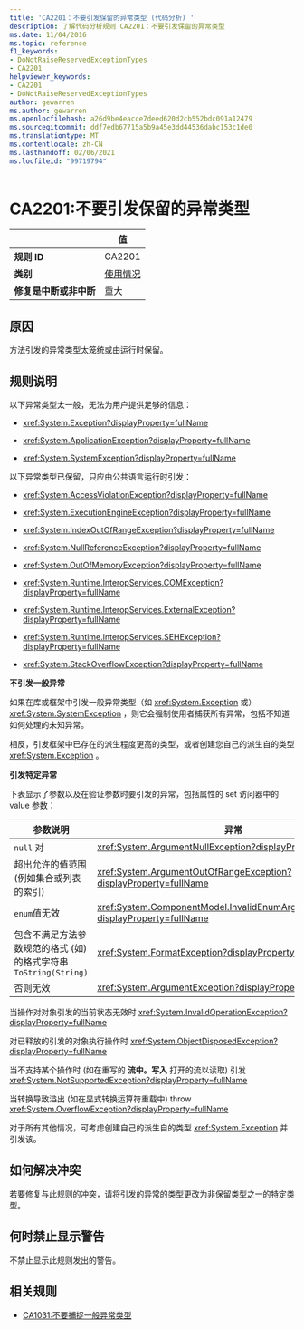 ```yaml
---
title: 'CA2201：不要引发保留的异常类型 (代码分析) '
description: 了解代码分析规则 CA2201：不要引发保留的异常类型
ms.date: 11/04/2016
ms.topic: reference
f1_keywords:
- DoNotRaiseReservedExceptionTypes
- CA2201
helpviewer_keywords:
- CA2201
- DoNotRaiseReservedExceptionTypes
author: gewarren
ms.author: gewarren
ms.openlocfilehash: a26d9be4eacce7deed620d2cb552bdc091a12479
ms.sourcegitcommit: ddf7edb67715a5b9a45e3dd44536dabc153c1de0
ms.translationtype: MT
ms.contentlocale: zh-CN
ms.lasthandoff: 02/06/2021
ms.locfileid: "99719794"
---
```

# <a name="ca2201-do-not-raise-reserved-exception-types"></a>CA2201:不要引发保留的异常类型

| | 值 |
|-|-|
| **规则 ID** |CA2201|
| **类别** |[使用情况](usage-warnings.md)|
| **修复是中断或非中断** |重大|

## <a name="cause"></a>原因

方法引发的异常类型太笼统或由运行时保留。

## <a name="rule-description"></a>规则说明

以下异常类型太一般，无法为用户提供足够的信息：

- <xref:System.Exception?displayProperty=fullName>

- <xref:System.ApplicationException?displayProperty=fullName>

- <xref:System.SystemException?displayProperty=fullName>

以下异常类型已保留，只应由公共语言运行时引发：

- <xref:System.AccessViolationException?displayProperty=fullName>

- <xref:System.ExecutionEngineException?displayProperty=fullName>

- <xref:System.IndexOutOfRangeException?displayProperty=fullName>

- <xref:System.NullReferenceException?displayProperty=fullName>

- <xref:System.OutOfMemoryException?displayProperty=fullName>

- <xref:System.Runtime.InteropServices.COMException?displayProperty=fullName>

- <xref:System.Runtime.InteropServices.ExternalException?displayProperty=fullName>

- <xref:System.Runtime.InteropServices.SEHException?displayProperty=fullName>

- <xref:System.StackOverflowException?displayProperty=fullName>

**不引发一般异常**

如果在库或框架中引发一般异常类型（如 <xref:System.Exception> 或） <xref:System.SystemException> ，则它会强制使用者捕获所有异常，包括不知道如何处理的未知异常。

相反，引发框架中已存在的派生程度更高的类型，或者创建您自己的派生自的类型 <xref:System.Exception> 。

**引发特定异常**

下表显示了参数以及在验证参数时要引发的异常，包括属性的 set 访问器中的 value 参数：

|参数说明|异常|
|---------------------------|---------------|
|`null` 对|<xref:System.ArgumentNullException?displayProperty=fullName>|
|超出允许的值范围 (例如集合或列表的索引) |<xref:System.ArgumentOutOfRangeException?displayProperty=fullName>|
|`enum`值无效|<xref:System.ComponentModel.InvalidEnumArgumentException?displayProperty=fullName>|
|包含不满足方法参数规范的格式 (如) 的格式字符串 `ToString(String)`|<xref:System.FormatException?displayProperty=fullName>|
|否则无效|<xref:System.ArgumentException?displayProperty=fullName>|

当操作对对象引发的当前状态无效时 <xref:System.InvalidOperationException?displayProperty=fullName>

对已释放的引发的对象执行操作时 <xref:System.ObjectDisposedException?displayProperty=fullName>

当不支持某个操作时 (如在重写的 **流中。写入** 打开的流以读取) 引发 <xref:System.NotSupportedException?displayProperty=fullName>

当转换导致溢出 (如在显式转换运算符重载中) throw <xref:System.OverflowException?displayProperty=fullName>

对于所有其他情况，可考虑创建自己的派生自的类型 <xref:System.Exception> 并引发该。

## <a name="how-to-fix-violations"></a>如何解决冲突

若要修复与此规则的冲突，请将引发的异常的类型更改为非保留类型之一的特定类型。

## <a name="when-to-suppress-warnings"></a>何时禁止显示警告

不禁止显示此规则发出的警告。

## <a name="related-rules"></a>相关规则

- [CA1031:不要捕捉一般异常类型](ca1031.md)
